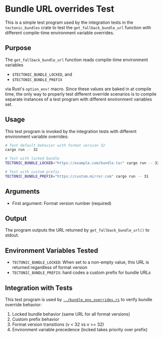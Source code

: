# Bundle URL overrides Test

This is a simple test program used by the integration tests in the `tectonic_bundles` crate to test the `get_fallback_bundle_url` function with different compile-time environment variable overrides.

## Purpose

The `get_fallback_bundle_url` function reads compile-time environment variables
- `$TECTONIC_BUNDLE_LOCKED`, and
- `$TECTONIC_BUNDLE_PREFIX`

via Rust's `option_env!` macro. Since these values are baked in at compile time, the only way to properly test different override scenarios is to compile separate instances of a test program with different environment variables set.

## Usage

This test program is invoked by the integration tests with different environment variable overrides:

```bash
# Test default behavior with format version 32
cargo run -- 32

# Test with locked bundle
TECTONIC_BUNDLE_LOCKED="https://example.com/bundle.tar" cargo run -- 32

# Test with custom prefix
TECTONIC_BUNDLE_PREFIX="https://custom.mirror.com" cargo run -- 31
```

## Arguments

- First argument: Format version number (required)

## Output

The program outputs the URL returned by `get_fallback_bundle_url()` to stdout.

## Environment Variables Tested

- `TECTONIC_BUNDLE_LOCKED`: When set to a non-empty value, this URL is returned regardless of format version
- `TECTONIC_BUNDLE_PREFIX`: hard codes a custom prefix for bundle URLs

## Integration with Tests

This test program is used by [`../bundle_env_overrides.rs`](../bundle_env_overrides.rs) to verify bundle override behavior:
1. Locked bundle behavior (same URL for all format versions)
2. Custom prefix behavior
3. Format version transitions (v < 32 vs v >= 32)
4. Environment variable precedence (locked takes priority over prefix)
